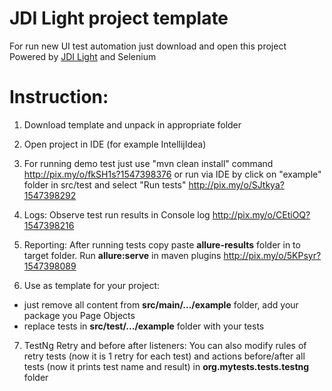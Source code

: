 # JDI Light project template
For run new UI test automation just download and open this project
Powered by [JDI Light](https://github.com/jdi-testing/jdi-light) and Selenium

# Instruction:
1. Download template and unpack in appropriate folder

2. Open project in IDE (for example IntellijIdea)

3. For running demo test just use "mvn clean install" command
http://pix.my/o/fkSH1s?1547398376
or run via IDE by click on "example" folder in src/test and select "Run tests"
http://pix.my/o/SJtkya?1547398292

4. Logs: Observe test run results in Console log
http://pix.my/o/CEtiOQ?1547398216

5. Reporting: After running tests copy paste **allure-results** folder in to target folder. Run **allure:serve** in maven plugins
http://pix.my/o/5KPsyr?1547398089

6. Use as template for your project: 
* just remove all content from **src/main/.../example** folder, add your package you Page Objects
* replace tests in **src/test/.../example** folder with your tests

7. TestNg Retry and before after listeners: You can also modify rules of retry tests (now it is 1 retry for each test) and actions before/after all tests (now it prints test name and result) in **org.mytests.tests.testng** folder
